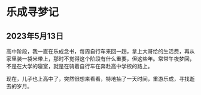 乐成寻梦记
=======================

2023年5月13日
-----------------------

高中阶段，我一直在乐成念书，每周自行车来回一趟，拿上大哥给的生活费，再从家里装一袋米带上，那时不觉得这个阶段有什么重要，但这些年。常常午夜梦回，不是在大学的寝室，就是在骑着自行车在奔赴高中学校的路上。

现在，儿子也上高中了，突然很想来看看，特地抽了一天时间，重游乐成，寻找逝去的岁月。

